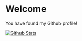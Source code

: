 # Welcome

You have found my Github profile!

[![Github Stats](https://github-readme-stats.vercel.app/api?username=rphillips&count_private=false&show_icons=true)](https://github.com/rphillips)

